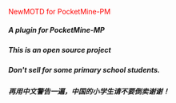 <span style="color:#FF0000">NewMOTD for PocketMine-PM</span>
<h5> A plugin for PocketMine-MP</h5>
<div><h5>This is an open source project</h5>
<h5>Don't sell for some primary school students.</h5>
<h5>再用中文警告一遍，中国的小学生请不要倒卖谢谢！</h5></div>
